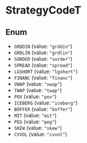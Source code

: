 # StrategyCodeT

## Enum

* `GRDDIN` (value: `"grddin"`)
* `GRDLIN` (value: `"grdlin"`)
* `SORDER` (value: `"sorder"`)
* `SPREAD` (value: `"spread"`)
* `LGSHORT` (value: `"lgshort"`)
* `FINANC` (value: `"financ"`)
* `VWAP` (value: `"vwap"`)
* `TWAP` (value: `"twap"`)
* `POV` (value: `"pov"`)
* `ICEBERG` (value: `"iceberg"`)
* `BOFFER` (value: `"boffer"`)
* `MIT` (value: `"mit"`)
* `PEG` (value: `"peg"`)
* `SKEW` (value: `"skew"`)
* `CVVOL` (value: `"cvvol"`)
